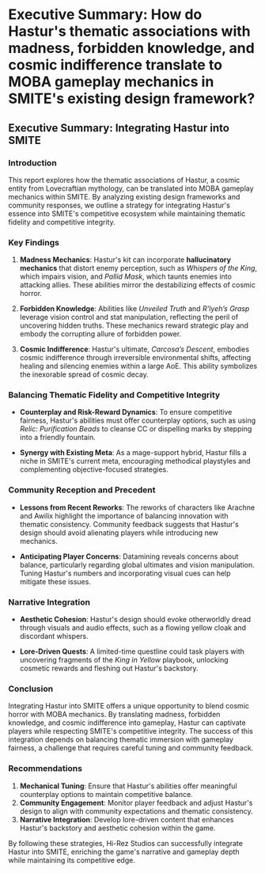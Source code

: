 # Executive Summary: How do Hastur's thematic associations with madness, forbidden knowledge, and cosmic indifference translate to MOBA gameplay mechanics in SMITE's existing design framework?

## Executive Summary: Integrating Hastur into SMITE

### Introduction

This report explores how the thematic associations of Hastur, a cosmic entity from Lovecraftian mythology, can be translated into MOBA gameplay mechanics within SMITE. By analyzing existing design frameworks and community responses, we outline a strategy for integrating Hastur's essence into SMITE's competitive ecosystem while maintaining thematic fidelity and competitive integrity.

### Key Findings

1. **Madness Mechanics**: Hastur's kit can incorporate **hallucinatory mechanics** that distort enemy perception, such as *Whispers of the King*, which impairs vision, and *Pallid Mask*, which taunts enemies into attacking allies. These abilities mirror the destabilizing effects of cosmic horror.

2. **Forbidden Knowledge**: Abilities like *Unveiled Truth* and *R’lyeh’s Grasp* leverage vision control and stat manipulation, reflecting the peril of uncovering hidden truths. These mechanics reward strategic play and embody the corrupting allure of forbidden power.

3. **Cosmic Indifference**: Hastur's ultimate, *Carcosa’s Descent*, embodies cosmic indifference through irreversible environmental shifts, affecting healing and silencing enemies within a large AoE. This ability symbolizes the inexorable spread of cosmic decay.

### Balancing Thematic Fidelity and Competitive Integrity

- **Counterplay and Risk-Reward Dynamics**: To ensure competitive fairness, Hastur's abilities must offer counterplay options, such as using *Relic: Purification Beads* to cleanse CC or dispelling marks by stepping into a friendly fountain.

- **Synergy with Existing Meta**: As a mage-support hybrid, Hastur fills a niche in SMITE's current meta, encouraging methodical playstyles and complementing objective-focused strategies.

### Community Reception and Precedent

- **Lessons from Recent Reworks**: The reworks of characters like Arachne and Awilix highlight the importance of balancing innovation with thematic consistency. Community feedback suggests that Hastur's design should avoid alienating players while introducing new mechanics.

- **Anticipating Player Concerns**: Datamining reveals concerns about balance, particularly regarding global ultimates and vision manipulation. Tuning Hastur's numbers and incorporating visual cues can help mitigate these issues.

### Narrative Integration

- **Aesthetic Cohesion**: Hastur's design should evoke otherworldly dread through visuals and audio effects, such as a flowing yellow cloak and discordant whispers.

- **Lore-Driven Quests**: A limited-time questline could task players with uncovering fragments of the *King in Yellow* playbook, unlocking cosmetic rewards and fleshing out Hastur's backstory.

### Conclusion

Integrating Hastur into SMITE offers a unique opportunity to blend cosmic horror with MOBA mechanics. By translating madness, forbidden knowledge, and cosmic indifference into gameplay, Hastur can captivate players while respecting SMITE's competitive integrity. The success of this integration depends on balancing thematic immersion with gameplay fairness, a challenge that requires careful tuning and community feedback.

### Recommendations

1. **Mechanical Tuning**: Ensure that Hastur's abilities offer meaningful counterplay options to maintain competitive balance.
2. **Community Engagement**: Monitor player feedback and adjust Hastur's design to align with community expectations and thematic consistency.
3. **Narrative Integration**: Develop lore-driven content that enhances Hastur's backstory and aesthetic cohesion within the game.

By following these strategies, Hi-Rez Studios can successfully integrate Hastur into SMITE, enriching the game's narrative and gameplay depth while maintaining its competitive edge.